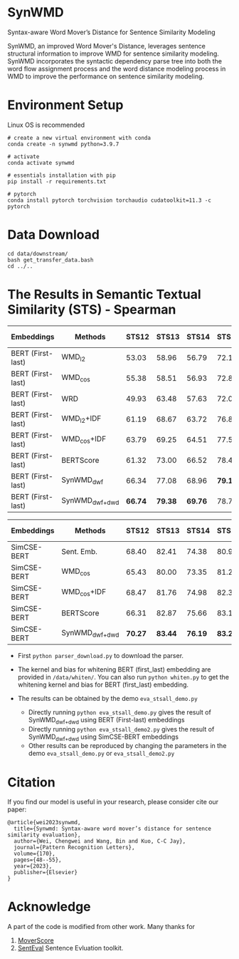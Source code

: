 # SynWMD
Syntax-aware Word Mover’s Distance for Sentence Similarity Modeling

SynWMD, an improved Word Mover's Distance, leverages sentence structural information to improve WMD for sentence similarity modeling. SynWMD incorporates the syntactic dependency parse tree into both the word flow assignment process and the word distance modeling process in WMD to improve the performance on sentence similarity modeling.

# Environment Setup

Linux OS is recommended

```
# create a new virtual environment with conda 
conda create -n synwmd python=3.9.7

# activate
conda activate synwmd

# essentials installation with pip
pip install -r requirements.txt

# pytorch
conda install pytorch torchvision torchaudio cudatoolkit=11.3 -c pytorch
```

# Data Download
```
cd data/downstream/
bash get_transfer_data.bash
cd ../..
```

# The Results in Semantic Textual Similarity (STS) - Spearman

Embeddings        | Methods | STS12 | STS13 | STS14 | STS15 | STS16 | STS-B | Avg.
------------------|---------|-------|-------|-------|-------|-------|-------|-----
BERT (First-last) |WMD<sub>l2</sub>| 53.03 | 58.96 | 56.79 | 72.11 | 63.56 | 61.01 | 60.91
BERT (First-last) |WMD<sub>cos</sub>| 55.38 | 58.51 | 56.93 | 72.81 | 64.47 | 61.80 | 61.65
BERT (First-last) |WRD| 49.93 | 63.48 | 57.63 | 72.04 | 64.11 | 61.92 | 61.52
BERT (First-last) |WMD<sub>l2</sub>+IDF | 61.19 | 68.67 | 63.72 | 76.87 | 70.16 | 69.56 | 68.36
BERT (First-last) |WMD<sub>cos</sub>+IDF | 63.79 | 69.25| 64.51 | 77.58 | 71.7 | 70.69 | 69.59
BERT (First-last) |BERTScore| 61.32 | 73.00 | 66.52 | 78.47 | 73.43 | 71.77 | 70.75
BERT (First-last) |SynWMD<sub>dwf</sub> | 66.34 | 77.08 | 68.96 | **79.13** | 74.05 | 74.06 | 73.27 
BERT (First-last) |SynWMD<sub>dwf+dwd</sub> | **66.74** | **79.38** | **69.76** | 78.77 | **75.52** | **74.81** | **74.16**

Embeddings        | Methods | STS12 | STS13 | STS14 | STS15 | STS16 | STS-B | Avg.
------------------|---------|-------|-------|-------|-------|-------|-------|-----
SimCSE-BERT |Sent. Emb. | 68.40 | 82.41 | 74.38 | 80.91 | 78.56 | 76.85 | 76.92
SimCSE-BERT |WMD<sub>cos</sub>| 65.43 | 80.00 | 73.35 | 81.21 | 76.97 | 77.18 | 75.69
SimCSE-BERT |WMD<sub>cos</sub>+IDF | 68.47 | 81.76 | 74.98 | 82.30 | 78.29 | 78.98 | 77.46
SimCSE-BERT |BERTScore| 66.31 | 82.87 | 75.66 | 83.14 | 79.16 | **80.03** | 77.86
SimCSE-BERT |SynWMD<sub>dwf+dwd</sub> | **70.27** | **83.44** | **76.19** | **83.21** | **78.83** | 79.98 | **78.66**

- First ```python parser_download.py``` to download the parser.

- The kernel and bias for whitening BERT (first_last) embedding are provided in `/data/whiten/`. You can also run ```python whiten.py``` to get the whitening kernel and bias for BERT (first_last) embedding.

- The results can be obtained by the demo `eva_stsall_demo.py`
    - Directly running ```python eva_stsall_demo.py``` gives the result of SynWMD<sub>dwf+dwd</sub> using BERT (First-last) embeddings
    - Directly running ```python eva_stsall_demo2.py``` gives the result of SynWMD<sub>dwf+dwd</sub> using SimCSE-BERT embeddings
    - Other results can be reproduced by changing the parameters in the demo `eva_stsall_demo.py` or `eva_stsall_demo2.py`

# Citation
If you find our model is useful in your research, please consider cite our paper:
```
@article{wei2023synwmd,
  title={Synwmd: Syntax-aware word mover’s distance for sentence similarity evaluation},
  author={Wei, Chengwei and Wang, Bin and Kuo, C-C Jay},
  journal={Pattern Recognition Letters},
  volume={170},
  pages={48--55},
  year={2023},
  publisher={Elsevier}
}
```

# Acknowledge
A part of the code is modified from other work. Many thanks for

1. [MoverScore](https://github.com/AIPHES/emnlp19-moverscore)
2. [SentEval](https://github.com/facebookresearch/SentEval) Sentence Evluation toolkit.
